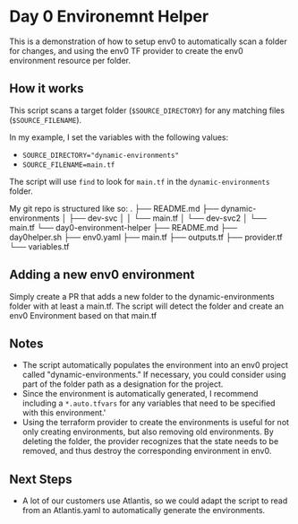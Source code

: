 # Day 0 Environemnt Helper

This is a demonstration of how to setup env0 to automatically scan a folder for changes, and using the env0 TF provider to create the env0 environment resource per folder.

## How it works

This script scans a target folder (`$SOURCE_DIRECTORY`) for any matching files (`$SOURCE_FILENAME`). 

In my example, I set the variables with the following values:
* `SOURCE_DIRECTORY="dynamic-environments"`
* `SOURCE_FILENAME=main.tf`

The script will use `find` to look for `main.tf` in the `dynamic-environments` folder.

My git repo is structured like so:
.
├── README.md
├── dynamic-environments
│   ├── dev-svc
│   │   └── main.tf
│   └── dev-svc2
│       └── main.tf
└── day0-environment-helper
    ├── README.md
    ├── day0helper.sh
    ├── env0.yaml
    ├── main.tf
    ├── outputs.tf
    ├── provider.tf
    └── variables.tf

## Adding a new env0 environment
Simply create a PR that adds a new folder to the dynamic-environments folder with at least a main.tf.  The script will detect the folder and create an env0 Environment based on that main.tf

## Notes
* The script automatically populates the environment into an env0 project called "dynamic-environments." If necessary, you could consider using part of the folder path as a designation for the project.
* Since the environment is automatically generated, I recommend including a `*.auto.tfvars` for any variables that need to be specified with this environment.'
* Using the terraform provider to create the environments is useful for not only creating environments, but also removing old environments. By deleting the folder, the provider recognizes that the state needs to be removed, and thus destroy the corresponding environment in env0.

## Next Steps
* A lot of our customers use Atlantis, so we could adapt the script to read from an Atlantis.yaml to automatically generate the environments. 
